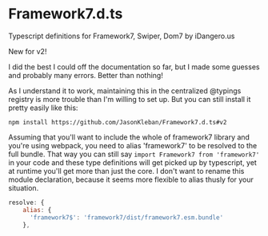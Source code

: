 # Framework7.d.ts
Typescript definitions for Framework7, Swiper, Dom7 by iDangero.us

New for v2!

I did the best I could off the documentation so far, but I made some guesses and probably many errors.  Better than nothing!

As I understand it to work, maintaining this in the centralized @typings registry is more trouble than I'm willing to set up.  But you can still install it pretty easily like this:

```
npm install https://github.com/JasonKleban/Framework7.d.ts#v2
```

Assuming that you'll want to include the whole of framework7 library and you're using webpack, you need to alias 'framework7' to be resolved to the full bundle.  That way you can still say `import Framework7 from 'framework7'` in your code and these type definitions will get picked up by typescript, yet at runtime you'll get more than just the core.  I don't want to rename this module declaration, because it seems more flexible to alias thusly for your situation.

```js
resolve: {
    alias: {
      'framework7$': 'framework7/dist/framework7.esm.bundle'
    },
```
